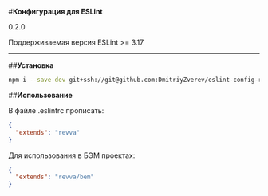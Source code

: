 #**Конфигурация для ESLint**

0.2.0

Поддерживаемая версия ESLint >= 3.17

***

##**Установка**

```bash
npm i --save-dev git+ssh://git@github.com:DmitriyZverev/eslint-config-revva.git
```

##**Использование**

В файле .eslintrc прописать:

```json
{
  "extends": "revva"
}
```

Для использования в БЭМ проектах:

```json
{
  "extends": "revva/bem"
}
```
